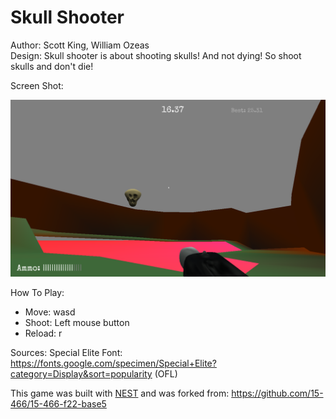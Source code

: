 # Skull Shooter

Author: Scott King, William Ozeas <br>
Design: Skull shooter is about shooting skulls! And not dying! So shoot skulls and don't die!

Screen Shot:

![Screen Shot](screenshot.png)

How To Play:
- Move: wasd
- Shoot: Left mouse button
- Reload: r

Sources:
Special Elite Font: https://fonts.google.com/specimen/Special+Elite?category=Display&sort=popularity (OFL)

This game was built with [NEST](NEST.md) and was forked from: https://github.com/15-466/15-466-f22-base5

